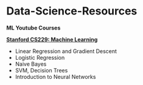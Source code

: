 # Data-Science-Resources

**ML Youtube Courses**

[**Stanford CS229: Machine Learning**](https://www.youtube.com/playlist?list=PLoROMvodv4rMiGQp3WXShtMGgzqpfVfbU)

- Linear Regression and Gradient Descent
- Logistic Regression
- Naive Bayes
- SVM, Decision Trees
- Introduction to Neural Networks
